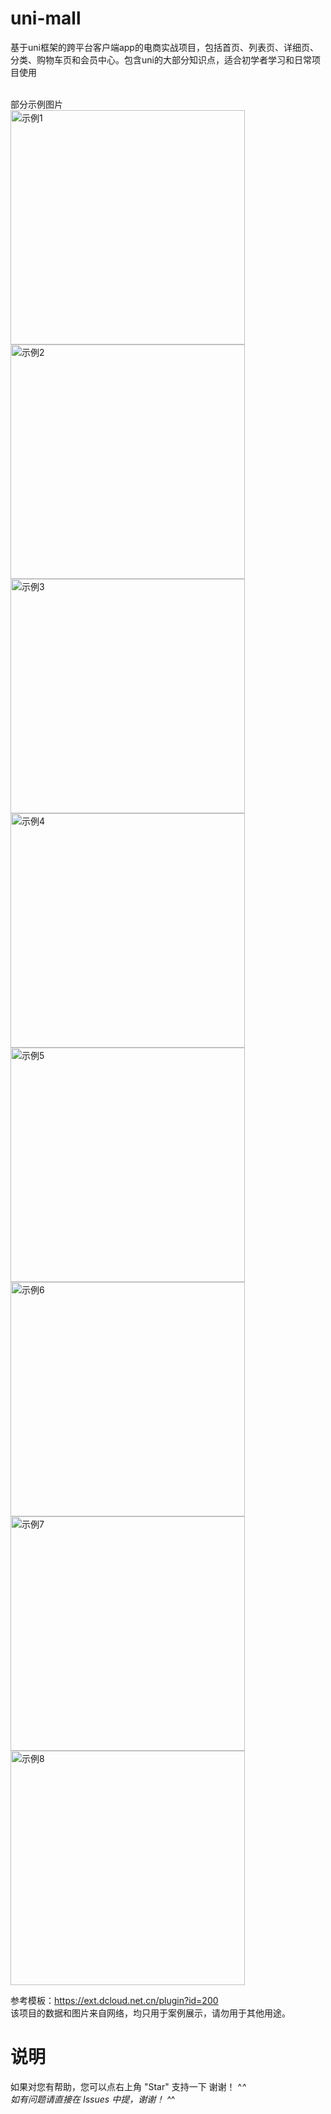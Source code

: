 # uni-mall
基于uni框架的跨平台客户端app的电商实战项目，包括首页、列表页、详细页、分类、购物车页和会员中心。包含uni的大部分知识点，适合初学者学习和日常项目使用<br>


<br>部分示例图片<br>
<img src="https://github.com/gs-wenbing/mui-mall/blob/master/screenshot/screenshot1.jpg" width="375" alt="示例1" />
<img src="https://github.com/gs-wenbing/mui-mall/blob/master/screenshot/screenshot2.jpg" width="375" alt="示例2" />
<img src="https://github.com/gs-wenbing/mui-mall/blob/master/screenshot/screenshot3.jpg" width="375" alt="示例3" />
<img src="https://github.com/gs-wenbing/mui-mall/blob/master/screenshot/screenshot4.jpg" width="375" alt="示例4" />
<img src="https://github.com/gs-wenbing/mui-mall/blob/master/screenshot/screenshot5.jpg" width="375" alt="示例5" />
<img src="https://github.com/gs-wenbing/mui-mall/blob/master/screenshot/screenshot6.jpg" width="375" alt="示例6" />
<img src="https://github.com/gs-wenbing/mui-mall/blob/master/screenshot/screenshot7.jpg" width="375" alt="示例7" />
<img src="https://github.com/gs-wenbing/mui-mall/blob/master/screenshot/screenshot8.jpg" width="375" alt="示例8" />

参考模板：https://ext.dcloud.net.cn/plugin?id=200<br>
该项目的数据和图片来自网络，均只用于案例展示，请勿用于其他用途。<br>

# 说明
如果对您有帮助，您可以点右上角 "Star" 支持一下 谢谢！ ^_^<br>
如有问题请直接在 Issues 中提，谢谢！ ^_^